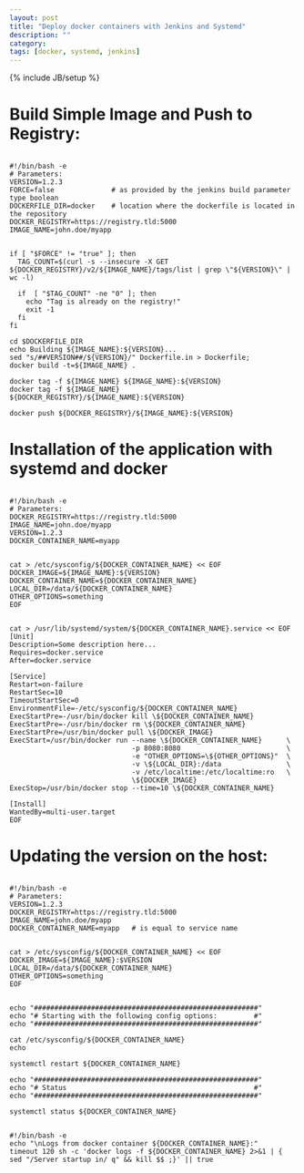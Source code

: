 ```yaml
---
layout: post
title: "Deploy docker containers with Jenkins and Systemd"
description: ""
category: 
tags: [docker, systemd, jenkins]
---
```

{% include JB/setup %}

# Build Simple Image and Push to Registry:




<pre><code>
#!/bin/bash -e
# Parameters:
VERSION=1.2.3
FORCE=false              # as provided by the jenkins build parameter type boolean
DOCKERFILE_DIR=docker    # location where the dockerfile is located in the repository
DOCKER_REGISTRY=https://registry.tld:5000
IMAGE_NAME=john.doe/myapp


if [ "$FORCE" != "true" ]; then
  TAG_COUNT=$(curl -s --insecure -X GET ${DOCKER_REGISTRY}/v2/${IMAGE_NAME}/tags/list | grep \"${VERSION}\" | wc -l)

  if  [ "$TAG_COUNT" -ne "0" ]; then
    echo "Tag is already on the registry!"
    exit -1
  fi
fi

cd $DOCKERFILE_DIR
echo Building ${IMAGE_NAME}:${VERSION}...
sed "s/##VERSION##/${VERSION}/" Dockerfile.in > Dockerfile; 
docker build -t=${IMAGE_NAME} .

docker tag -f ${IMAGE_NAME} ${IMAGE_NAME}:${VERSION}
docker tag -f ${IMAGE_NAME} ${DOCKER_REGISTRY}/${IMAGE_NAME}:${VERSION}

docker push ${DOCKER_REGISTRY}/${IMAGE_NAME}:${VERSION}
</code></pre>


# Installation of the application with systemd and docker

<pre><code>
#!/bin/bash -e
# Parameters:
DOCKER_REGISTRY=https://registry.tld:5000
IMAGE_NAME=john.doe/myapp
VERSION=1.2.3
DOCKER_CONTAINER_NAME=myapp


cat > /etc/sysconfig/${DOCKER_CONTAINER_NAME} << EOF
DOCKER_IMAGE=${IMAGE_NAME}:${VERSION}
DOCKER_CONTAINER_NAME=${DOCKER_CONTAINER_NAME}
LOCAL_DIR=/data/${DOCKER_CONTAINER_NAME}
OTHER_OPTIONS=something
EOF


cat > /usr/lib/systemd/system/${DOCKER_CONTAINER_NAME}.service << EOF
[Unit]
Description=Some description here...
Requires=docker.service
After=docker.service

[Service]
Restart=on-failure
RestartSec=10
TimeoutStartSec=0
EnvironmentFile=-/etc/sysconfig/${DOCKER_CONTAINER_NAME}
ExecStartPre=-/usr/bin/docker kill \${DOCKER_CONTAINER_NAME}
ExecStartPre=-/usr/bin/docker rm \${DOCKER_CONTAINER_NAME}
ExecStartPre=/usr/bin/docker pull \${DOCKER_IMAGE}
ExecStart=/usr/bin/docker run --name \${DOCKER_CONTAINER_NAME}      \
                              -p 8080:8080                          \
                              -e "OTHER_OPTIONS=\${OTHER_OPTIONS}"  \
                              -v \${LOCAL_DIR}:/data                \
                              -v /etc/localtime:/etc/localtime:ro   \
                              \${DOCKER_IMAGE}
ExecStop=/usr/bin/docker stop --time=10 \${DOCKER_CONTAINER_NAME} 

[Install]
WantedBy=multi-user.target
EOF
</code></pre>




# Updating the version on the host:


<pre><code>
#!/bin/bash -e
# Parameters:
VERSION=1.2.3
DOCKER_REGISTRY=https://registry.tld:5000
IMAGE_NAME=john.doe/myapp
DOCKER_CONTAINER_NAME=myapp   # is equal to service name


cat > /etc/sysconfig/${DOCKER_CONTAINER_NAME} << EOF
DOCKER_IMAGE=${IMAGE_NAME}:$VERSION
LOCAL_DIR=/data/${DOCKER_CONTAINER_NAME}
OTHER_OPTIONS=something
EOF


echo "#######################################################"
echo "# Starting with the following config options:         #"
echo "#######################################################"

cat /etc/sysconfig/${DOCKER_CONTAINER_NAME}
echo 

systemctl restart ${DOCKER_CONTAINER_NAME}

echo "#######################################################"
echo "# Status                                              #"
echo "#######################################################"

systemctl status ${DOCKER_CONTAINER_NAME}
</code></pre>

<pre><code>
#!/bin/bash -e
echo "\nLogs from docker container ${DOCKER_CONTAINER_NAME}:"
timeout 120 sh -c 'docker logs -f ${DOCKER_CONTAINER_NAME} 2>&1 | { sed "/Server startup in/ q" && kill $$ ;}' || true
</code></pre>